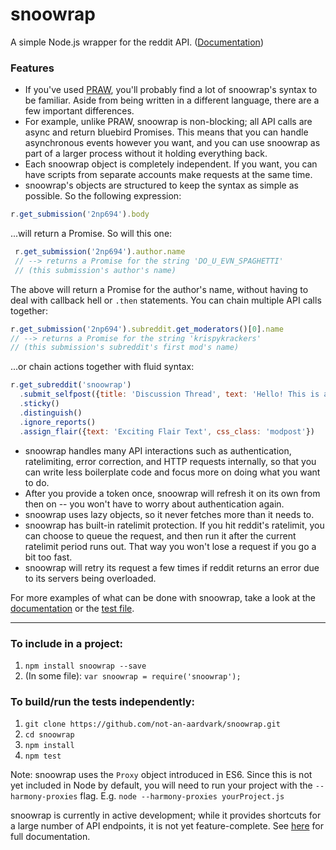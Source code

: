 # snoowrap

A simple Node.js wrapper for the reddit API. ([Documentation](https://not-an-aardvark.github.io/snoowrap))

### Features

* If you've used [PRAW](https://praw.readthedocs.org/en/stable/), you'll probably find a lot of snoowrap's syntax to be familiar. Aside from being written in a different language, there are a few important differences.
* For example, unlike PRAW, snoowrap is non-blocking; all API calls are async and return bluebird Promises. This means that you can handle asynchronous events however you want, and you can use snoowrap as part of a larger process without it holding everything back.
* Each snoowrap object is completely independent. If you want, you can have scripts from separate accounts make requests at the same time.
* snoowrap's objects are structured to keep the syntax as simple as possible. So the following expression:

```javascript
r.get_submission('2np694').body
```
...will return a Promise. So will this one:
```javascript
 r.get_submission('2np694').author.name
 // --> returns a Promise for the string 'DO_U_EVN_SPAGHETTI'
 // (this submission's author's name)
 ```
The above will return a Promise for the author's name, without having to deal with callback hell or `.then` statements. You can chain multiple API calls together:

```javascript
r.get_submission('2np694').subreddit.get_moderators()[0].name
// --> returns a Promise for the string 'krispykrackers'
// (this submission's subreddit's first mod's name)
```
...or chain actions together with fluid syntax:

```javascript
r.get_subreddit('snoowrap')
  .submit_selfpost({title: 'Discussion Thread', text: 'Hello! This is a thread'})
  .sticky()
  .distinguish()
  .ignore_reports()
  .assign_flair({text: 'Exciting Flair Text', css_class: 'modpost'})
```

* snoowrap handles many API interactions such as authentication, ratelimiting, error correction, and HTTP requests internally, so that you can write less boilerplate code and focus more on doing what you want to do.
 * After you provide a token once, snoowrap will refresh it on its own from then on -- you won't have to worry about authentication again.
 * snoowrap uses lazy objects, so it never fetches more than it needs to.
 * snoowrap has built-in ratelimit protection. If you hit reddit's ratelimit, you can choose to queue the request, and then run it after the current ratelimit period runs out. That way you won't lose a request if you go a bit too fast.
 * snoowrap will retry its request a few times if reddit returns an error due to its servers being overloaded.

For more examples of what can be done with snoowrap, take a look at the [documentation](https://not-an-aardvark.github.io/snoowrap) or the [test file](https://github.com/not-an-aardvark/snoowrap/blob/master/test/snoowrap.spec.js).

---

### To include in a project:
1. `npm install snoowrap --save`
1. (In some file): `var snoowrap = require('snoowrap');`

### To build/run the tests independently:
1. `git clone https://github.com/not-an-aardvark/snoowrap.git`
1. `cd snoowrap`
1. `npm install`
1. `npm test`

Note: snoowrap uses the `Proxy` object introduced in ES6. Since this is not yet included in Node by default, you will need to run your project with the `--harmony-proxies` flag. E.g. `node --harmony-proxies yourProject.js`

snoowrap is currently in active development; while it provides shortcuts for a large number of API endpoints, it is not yet feature-complete. See [here](https://not-an-aardvark.github.io/snoowrap) for full documentation.
